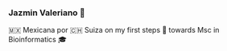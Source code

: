 ### Jazmin Valeriano 👋

🇲🇽 Mexicana por 🇨🇭 Suiza 
on my first steps 👣 towards Msc in Bioinformatics 🎓

<!--
**jazminvaleriano/jazminvaleriano** is a ✨ _special_ ✨ repository because its `README.md` (this file) appears on your GitHub profile.

Here are some ideas to get you started:

- 🔭 I’m currently working on ...
- 🌱 I’m currently learning ...
- 👯 I’m looking to collaborate on ...
- 🤔 I’m looking for help with ...
- 💬 Ask me about ...
- 📫 How to reach me: ...
- 😄 Pronouns: ...
- ⚡ Fun fact: ...
-->
